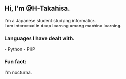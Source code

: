<h2>Hi, I’m @H-Takahisa.</h2>
<p>
  I'm a Japanese student studying informatics.<br>
  I am interested in deep learning among machine learning.
</p>
<h3>Languages I have dealt with.</h3>
- Python
- PHP
<!---
-  I’m currently learning ...
-  I’m looking to collaborate on ...
-  How to reach me ...
-  Pronouns: ...
--->
<h3>Fun fact:</h3>
<p>I'm nocturnal.<p>

<!---
H-Takahisa/H-Takahisa is a ✨ special ✨ repository because its `README.md` (this file) appears on your GitHub profile.
You can click the Preview link to take a look at your changes.
--->
